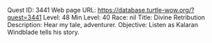 Quest ID: 3441
Web page URL: https://database.turtle-wow.org/?quest=3441
Level: 48
Min Level: 40
Race: nil
Title: Divine Retribution
Description: Hear my tale, adventurer.
Objective: Listen as Kalaran Windblade tells his story.

